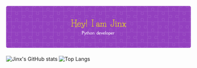 ![](./github-header-image.png)
---

![Jinx's GitHub stats](https://github-readme-stats.vercel.app/api?username=qqays&show_icons=true&theme=jolly)
![Top Langs](https://github-readme-stats.vercel.app/api/top-langs/?username=qqAys&exclude_repo=qqays.github.io&theme=jolly&layout=compact)
